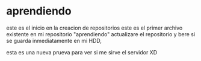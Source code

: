 # aprendiendo
este es el inicio en la creacion de repositorios
este es el primer archivo existente en mi repositorio "aprendiendo"
actualizare el repositorio y bere si se guarda inmediatamente en mi HDD,

esta es una nueva prueva para ver si me sirve el servidor
XD
